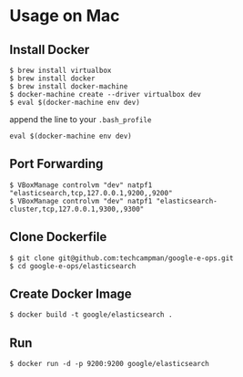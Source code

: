 # Usage on Mac
## Install Docker
```
$ brew install virtualbox
$ brew install docker
$ brew install docker-machine
$ docker-machine create --driver virtualbox dev
$ eval $(docker-machine env dev)
```
append the line to your `.bash_profile`
```
eval $(docker-machine env dev)
```

## Port Forwarding
```
$ VBoxManage controlvm "dev" natpf1 "elasticsearch,tcp,127.0.0.1,9200,,9200"
$ VBoxManage controlvm "dev" natpf1 "elasticsearch-cluster,tcp,127.0.0.1,9300,,9300"
```

## Clone Dockerfile
```
$ git clone git@github.com:techcampman/google-e-ops.git
$ cd google-e-ops/elasticsearch
```

## Create Docker Image
```
$ docker build -t google/elasticsearch .
```

## Run
```
$ docker run -d -p 9200:9200 google/elasticsearch
```
